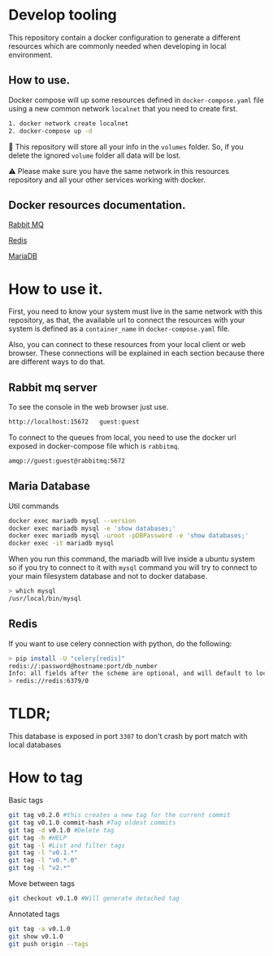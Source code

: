 # Develop tooling

This repository contain a docker configuration to generate a different resources which are commonly needed when developing in local environment.

## How to use.

Docker compose will up some resources defined in `docker-compose.yaml` file using a new common network `localnet` that you need to create first. 

```sh
1. docker network create localnet
2. docker-compose up -d
```

🚀 This repository will store all your info in the `volumes` folder. So, if you delete the ignored `volume` folder all data will be lost.

⚠️ Please make sure you have the same network in this resources repository and all your other services working with docker. 

## Docker resources documentation.
[Rabbit MQ](https://hub.docker.com/_/rabbitmq)

[Redis](https://hub.docker.com/r/bitnami/redis/)

[MariaDB](https://hub.docker.com/_/mariadb)

# How to use it.
First, you need to know your system must live in the same network with this repository, as that, the available url to connect the resources with your system is defined as a `container_name` in `docker-compose.yaml` file.

Also, you can connect to these resources from your local client or web browser. These connections will be explained in each section because there are different ways to do that.

## Rabbit mq server
To see the console in the web browser just use.
```sh
http://localhost:15672   guest:guest
```
To connect to the queues from local, you need to use the docker url exposed in docker-compose file which is `rabbitmq`.
```sh
amqp://guest:guest@rabbitmq:5672
```

## Maria Database

Util commands

```sh
docker exec mariadb mysql --version
docker exec mariadb mysql -e 'show databases;'
docker exec mariadb mysql -uroot -pDBPassword -e 'show databases;'
docker exec -it mariadb mysql
```

When you run this command, the mariadb will live inside a ubuntu system so if you try to connect to it with `mysql` command you will try to connect to your main filesystem database and not to docker database. 
```sh
> which mysql
/usr/local/bin/mysql
```

## Redis
If you want to use celery connection with python, do the following:
```sh
> pip install -U "celery[redis]"
redis://:password@hostname:port/db_number
Info: all fields after the scheme are optional, and will default to localhost on port 6379, using database 0.
> redis://redis:6379/0
```
# TLDR;
This database is exposed in port `3307` to don't crash by port match with local databases


# How to tag

Basic tags
```bash
git tag v0.2.0 #this creates a new tag for the current commit
git tag v0.1.0 commit-hash #Tag oldest commits
git tag -d v0.1.0 #Delete tag
git tag -h #HELP
git tag -l #List and filter tags
git tag -l "v0.1.*"
git tag -l "v0.*.0"
git tag -l "v2.*"
```

Move between tags
```bash
git checkout v0.1.0 #Will generate detached tag
```

Annotated tags
```bash
git tag -a v0.1.0
git show v0.1.0
git push origin --tags
```